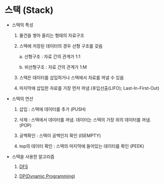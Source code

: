 # 스택 (Stack)

- 스택의 특성

    1. 물건을 쌓아 올리는 형태의 자료구조

    2. 스택에 저장된 데이터의 경우 선형 구조를 갖음

        a. 선형구조 : 자료 간의 관계가 1:1

        b. 비선형구조 : 자료 간의 관계가 1:M

    3. 스택은 데이터를 삽입하거나 스택에서 자료를 꺼낼 수 있음

    4. 마지막에 삽입한 자료를 가장 먼저 꺼냄 (후입선출(LIFO); Last-In-First-Out)

- 스택의 연산

    1. 삽입 : 스택에 데이터를 추가 (PUSH)

    2. 삭제 : 스택에서 데이터를 꺼냄. 데이터는 스택의 가장 위의 데이터를 꺼냄. (POP)

    3. 공백확인 : 스택이 공백인지 확인 (ISEMPTY)

    4. top의 데이터 확인 : 스택의 마지막에 들어있는 데이터를 확인 (PEEK)

- 스택을 사용한 알고리즘

    1. [DFS](https://github.com/Semibro/DataStructure_Algorithm/blob/main/Algorithm/DFS.md#%EA%B9%8A%EC%9D%B4%EC%9A%B0%EC%84%A0%ED%83%90%EC%83%89-dfs)

    2. [DP(Dynamic Programming)]()